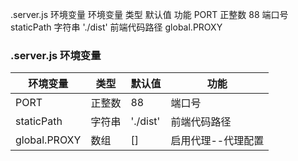 .server.js 环境变量
环境变量	类型	默认值	功能
PORT	正整数	88	端口号
staticPath	字符串	'./dist'	前端代码路径
global.PROXY 

### .server.js 环境变量

| 环境变量     | 类型   | 默认值   | 功能               |
| ------------ | ------ | -------- | ------------------ |
| PORT         | 正整数 | 88       | 端口号             |
| staticPath   | 字符串 | './dist' | 前端代码路径       |
| global.PROXY | 数组   | []       | 启用代理--代理配置 |